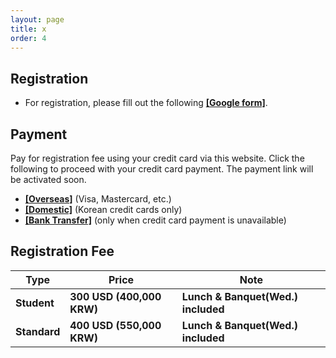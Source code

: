 ```yaml
---
layout: page
title: x
order: 4
---
```


## Registration
* For registration, please fill out the following <a href = "ddd">**[Google form]**</a>.

## Payment
Pay for registration fee using your credit card via this website. Click the following to proceed with your credit card payment. The payment link will be activated soon.
* <a href = "http://events.kias.re.kr/h/quantumresources.science/?pageNo=5690">**[Overseas]**</a> (Visa, Mastercard, etc.)
* <a href = "http://events.kias.re.kr/h/quantumresources.science/?pageNo=5689">**[Domestic]**</a> (Korean credit cards only)
* <a href = "http://events.kias.re.kr/h/quantumresources.science/?pageNo=5688">**[Bank Transfer]**</a> (only when credit card payment is unavailable)

## Registration Fee
| Type    | Price | Note |
|---|---|---|
| **Student** | **300 USD (400,000 KRW)** | **Lunch & Banquet(Wed.) included**
| **Standard** | **400 USD (550,000 KRW)** | **Lunch & Banquet(Wed.) included**
